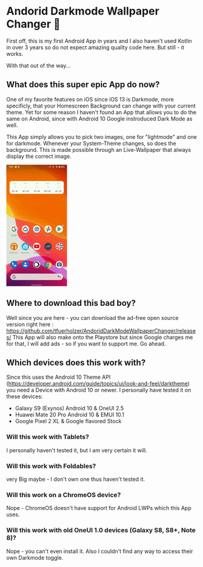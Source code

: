 # Andorid Darkmode Wallpaper Changer 🌛

First off, this is my first Android App in years and I also haven't used Kotlin in over 3 years so do not expect amazing quality code here. But still - it works.

With that out of the way...

## What does this super epic App do now?

One of my favorite features on iOS since iOS 13 is Darkmode, more specificly, that your Homescreen Background can change with your current theme. 
Yet for some reason I haven't found an App that allows you to do the same on Android, since with Android 10 Google instroduced Dark Mode as well.

This App simply allows you to pick two images, one for "lightmode" and one for darkmode. Whenever your System-Theme changes, so does the background.
This is made possible through an Live-Wallpaper that always display the correct image.

![app in action](https://github.com/tfuerholzer/AndoridDarkModeWallpaperChanger/blob/master/app_in_action.gif?raw=true)

## Where to download this bad boy?

Well since you are here - you can download the ad-free open source version right here :  https://github.com/tfuerholzer/AndoridDarkModeWallpaperChanger/releases/
This App will also make onto the Playstore but since Google charges me for that, I will add ads - so if you want to support me. Go ahead.

## Which devices does this work with?

Since this uses the Android 10 Theme API (https://developer.android.com/guide/topics/ui/look-and-feel/darktheme) you need a Device with Android 10 or newer.
I personally have tested it on these devices:

 - Galaxy S9 (Exynos) Android 10 & OneUI 2.5
 - Huawei Mate 20 Pro Android 10 & EMUI 10.1
 - Google Pixel 2 XL & Google flavored Stock

### Will this work with Tablets?
I personally haven't tested it, but I am very certain it will.

### Will this work with Foldables?
very Big maybe - I don't own one thus haven't tested it.

### Will this work on a ChromeOS device?
Nope - ChromeOS doesn't have support for Android LWPs which this App uses.

### Will this work with old OneUI 1.0 devices (Galaxy S8, S8+, Note 8)? 
Nope - you can't even install it. Also I couldn't find any way to access their own Darkmode toggle.




